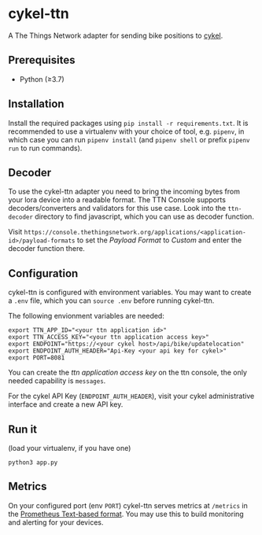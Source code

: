 # cykel-ttn
A The Things Network adapter for sending bike positions to [cykel](https://github.com/stadtulm/cykel).

## Prerequisites

* Python (≥3.7)

## Installation

Install the required packages using `pip install -r requirements.txt`. It is recommended to use a virtualenv with your choice of tool, e.g. `pipenv`, in which case you can run `pipenv install` (and `pipenv shell` or prefix `pipenv run` to run commands).

## Decoder
To use the cykel-ttn adapter you need to bring the incoming bytes from your lora device into a readable format. The TTN Console supports decoders/converters and validators for this use case. Look into the `ttn-decoder` directory to find javascript, which you can use as decoder function.

Visit `https://console.thethingsnetwork.org/applications/<application-id>/payload-formats` to set the *Payload Format* to *Custom* and enter the decoder function there.

## Configuration

cykel-ttn is configured with environment variables. You may want to create a `.env` file, which you can `source .env` before running cykel-ttn.

The following envionment variables are needed:
```
export TTN_APP_ID="<your ttn application id>"
export TTN_ACCESS_KEY="<your ttn application access key>"
export ENDPOINT="https://<your cykel host>/api/bike/updatelocation"
export ENDPOINT_AUTH_HEADER="Api-Key <your api key for cykel>"
export PORT=8081
```

You can create the *ttn application access key* on the ttn console, the only needed capability is `messages`.

For the cykel API Key (`ENDPOINT_AUTH_HEADER`), visit your cykel administrative interface and create a new API key.

## Run it

(load your virtualenv, if you have one)

`python3 app.py`

## Metrics

On your configured port (env `PORT`) cykel-ttn serves metrics at `/metrics` in the [Prometheus Text-based format](https://prometheus.io/docs/instrumenting/exposition_formats/). You may use this to build monitoring and alerting for your devices.
